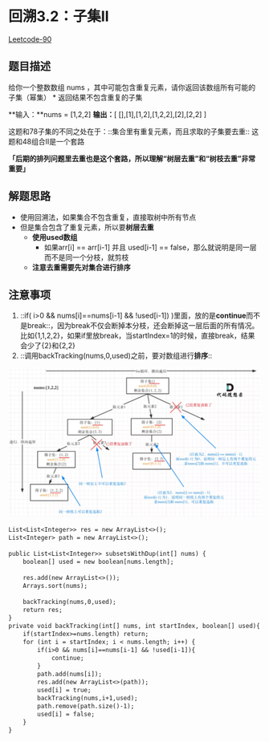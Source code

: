 # 回溯3.2：子集II

[Leetcode-90](https://leetcode-cn.com/problems/subsets-ii/)
## 题目描述
给你一个整数数组 nums ，其中可能包含重复元素，请你返回该数组所有可能的子集（幂集）
	* 返回结果不包含重复的子集

**输入：**nums = [1,2,2]
**输出：**[ [],[1],[1,2],[1,2,2],[2],[2,2] ]


这题和78子集的不同之处在于：::集合里有重复元素，而且求取的子集要去重::
这题和48组合II是一个套路

**「后期的排列问题里去重也是这个套路，所以理解“树层去重”和“树枝去重”非常重要」**


## 解题思路

* 使用回溯法，如果集合不包含重复，直接取树中所有节点
* 但是集合包含了重复元素，所以要**树层去重**
	* **使用used数组**
		* 如果arr[i] == arr[i-1] 并且 used[i-1] == false，那么就说明是同一层而不是同一个分枝，就剪枝
	* **注意去重需要先对集合进行排序**

## 注意事项
1. ::if( i>0 && nums[i]==nums[i-1] && !used[i-1]) )里面，放的是**continue**而不是break::，因为break不仅会断掉本分枝，还会断掉这一层后面的所有情况。比如{1,1,2,2}，如果if里放break，当startIndex=1的时候，直接break，结果会少了{2}和{2,2}
2. ::调用backTracking(nums,0,used)之前，要对数组进行**排序**::

![](%E5%9B%9E%E6%BA%AF3.2%EF%BC%9A%E5%AD%90%E9%9B%86II/C076DC25-5424-40BC-8A86-5E96EE4CA7A4.png)


```
List<List<Integer>> res = new ArrayList<>();
List<Integer> path = new ArrayList<>();

public List<List<Integer>> subsetsWithDup(int[] nums) {
    boolean[] used = new boolean[nums.length];

    res.add(new ArrayList<>());
    Arrays.sort(nums);

    backTracking(nums,0,used);
    return res;
}
private void backTracking(int[] nums, int startIndex, boolean[] used){
    if(startIndex>=nums.length) return;
    for (int i = startIndex; i < nums.length; i++) {
        if(i>0 && nums[i]==nums[i-1] && !used[i-1]){
            continue;
        }
        path.add(nums[i]);
        res.add(new ArrayList<>(path));
        used[i] = true;
        backTracking(nums,i+1,used);
        path.remove(path.size()-1);
        used[i] = false;
    }
}
```